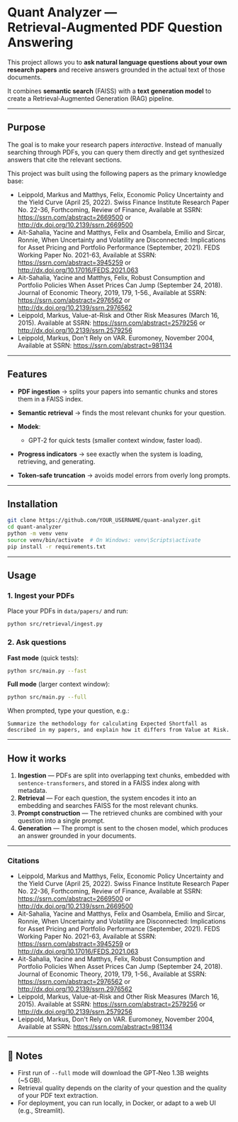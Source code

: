 
# Quant Analyzer — Retrieval‑Augmented PDF Question Answering

This project allows you to **ask natural language questions about your own research papers** and receive answers grounded in the actual text of those documents.  

It combines **semantic search** (FAISS) with a **text generation model** to create a Retrieval‑Augmented Generation (RAG) pipeline.

---

## Purpose

The goal is to make your research papers *interactive*. Instead of manually searching through PDFs, you can query them directly and get synthesized answers that cite the relevant sections.

This project was built using the following papers as the primary knowledge base:

- Leippold, Markus and Matthys, Felix, Economic Policy Uncertainty and the Yield Curve (April 25, 2022). Swiss Finance Institute Research Paper No. 22-36, Forthcoming, Review of Finance, Available at SSRN: https://ssrn.com/abstract=2669500 or http://dx.doi.org/10.2139/ssrn.2669500
- Ait-Sahalia, Yacine and Matthys, Felix and Osambela, Emilio and Sircar, Ronnie, When Uncertainty and Volatility are Disconnected: Implications for Asset Pricing and Portfolio Performance (September, 2021). FEDS Working Paper No. 2021-63, Available at SSRN: https://ssrn.com/abstract=3945259 or http://dx.doi.org/10.17016/FEDS.2021.063
- Ait-Sahalia, Yacine and Matthys, Felix, Robust Consumption and Portfolio Policies When Asset Prices Can Jump (September 24, 2018). Journal of Economic Theory, 2019, 179, 1-56., Available at SSRN: https://ssrn.com/abstract=2976562 or http://dx.doi.org/10.2139/ssrn.2976562
- Leippold, Markus, Value-at-Risk and Other Risk Measures (March 16, 2015). Available at SSRN: https://ssrn.com/abstract=2579256 or http://dx.doi.org/10.2139/ssrn.2579256
- Leippold, Markus, Don't Rely on VAR. Euromoney, November 2004, Available at SSRN: https://ssrn.com/abstract=981134
---

## Features

- **PDF ingestion** → splits your papers into semantic chunks and stores them in a FAISS index.
- **Semantic retrieval** → finds the most relevant chunks for your question.
- **Modek**:
  - GPT‑2 for quick tests (smaller context window, faster load).

- **Progress indicators** → see exactly when the system is loading, retrieving, and generating.
- **Token‑safe truncation** → avoids model errors from overly long prompts.

---

## Installation

```bash
git clone https://github.com/YOUR_USERNAME/quant-analyzer.git
cd quant-analyzer
python -m venv venv
source venv/bin/activate  # On Windows: venv\Scripts\activate
pip install -r requirements.txt
```

---

## Usage

### 1. Ingest your PDFs
Place your PDFs in `data/papers/` and run:
```bash
python src/retrieval/ingest.py
```

### 2. Ask questions

**Fast mode** (quick tests):
```bash
python src/main.py --fast
```

**Full mode** (larger context window):
```bash
python src/main.py --full
```

When prompted, type your question, e.g.:
```
Summarize the methodology for calculating Expected Shortfall as described in my papers, and explain how it differs from Value at Risk.
```

---

## How it works

1. **Ingestion** — PDFs are split into overlapping text chunks, embedded with `sentence-transformers`, and stored in a FAISS index along with metadata.
2. **Retrieval** — For each question, the system encodes it into an embedding and searches FAISS for the most relevant chunks.
3. **Prompt construction** — The retrieved chunks are combined with your question into a single prompt.
4. **Generation** — The prompt is sent to the chosen model, which produces an answer grounded in your documents.

---

### Citations
- Leippold, Markus and Matthys, Felix, Economic Policy Uncertainty and the Yield Curve (April 25, 2022). Swiss Finance Institute Research Paper No. 22-36, Forthcoming, Review of Finance, Available at SSRN: https://ssrn.com/abstract=2669500 or http://dx.doi.org/10.2139/ssrn.2669500
- Ait-Sahalia, Yacine and Matthys, Felix and Osambela, Emilio and Sircar, Ronnie, When Uncertainty and Volatility are Disconnected: Implications for Asset Pricing and Portfolio Performance (September, 2021). FEDS Working Paper No. 2021-63, Available at SSRN: https://ssrn.com/abstract=3945259 or http://dx.doi.org/10.17016/FEDS.2021.063
- Ait-Sahalia, Yacine and Matthys, Felix, Robust Consumption and Portfolio Policies When Asset Prices Can Jump (September 24, 2018). Journal of Economic Theory, 2019, 179, 1-56., Available at SSRN: https://ssrn.com/abstract=2976562 or http://dx.doi.org/10.2139/ssrn.2976562
- Leippold, Markus, Value-at-Risk and Other Risk Measures (March 16, 2015). Available at SSRN: https://ssrn.com/abstract=2579256 or http://dx.doi.org/10.2139/ssrn.2579256
- Leippold, Markus, Don't Rely on VAR. Euromoney, November 2004, Available at SSRN: https://ssrn.com/abstract=981134

---

## 📌 Notes

- First run of `--full` mode will download the GPT‑Neo 1.3B weights (~5 GB).
- Retrieval quality depends on the clarity of your question and the quality of your PDF text extraction.
- For deployment, you can run locally, in Docker, or adapt to a web UI (e.g., Streamlit).


